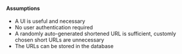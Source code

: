 #### Assumptions

* A UI is useful and necessary
* No user authentication required
* A randomly auto-generated shortened URL is sufficient, customly chosen short URLs are unnecessary
* The URLs can be stored in the database

